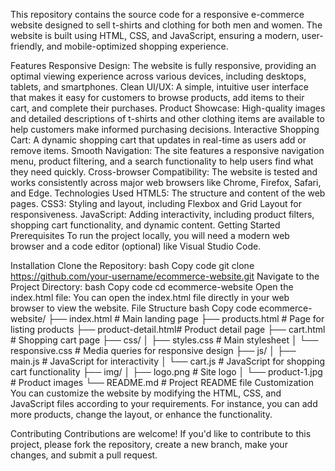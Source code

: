 This repository contains the source code for a responsive e-commerce website designed to sell t-shirts and clothing for both men and women. The website is built using HTML, CSS, and JavaScript, ensuring a modern, user-friendly, and mobile-optimized shopping experience.

Features
Responsive Design: The website is fully responsive, providing an optimal viewing experience across various devices, including desktops, tablets, and smartphones.
Clean UI/UX: A simple, intuitive user interface that makes it easy for customers to browse products, add items to their cart, and complete their purchases.
Product Showcase: High-quality images and detailed descriptions of t-shirts and other clothing items are available to help customers make informed purchasing decisions.
Interactive Shopping Cart: A dynamic shopping cart that updates in real-time as users add or remove items.
Smooth Navigation: The site features a responsive navigation menu, product filtering, and a search functionality to help users find what they need quickly.
Cross-browser Compatibility: The website is tested and works consistently across major web browsers like Chrome, Firefox, Safari, and Edge.
Technologies Used
HTML5: The structure and content of the web pages.
CSS3: Styling and layout, including Flexbox and Grid Layout for responsiveness.
JavaScript: Adding interactivity, including product filters, shopping cart functionality, and dynamic content.
Getting Started
Prerequisites
To run the project locally, you will need a modern web browser and a code editor (optional) like Visual Studio Code.

Installation
Clone the Repository:
bash
Copy code
git clone https://github.com/your-username/ecommerce-website.git
Navigate to the Project Directory:
bash
Copy code
cd ecommerce-website
Open the index.html file:
You can open the index.html file directly in your web browser to view the website.
File Structure
bash
Copy code
ecommerce-website/
├── index.html         # Main landing page
├── products.html      # Page for listing products
├── product-detail.html# Product detail page
├── cart.html          # Shopping cart page
├── css/
│   ├── styles.css     # Main stylesheet
│   └── responsive.css # Media queries for responsive design
├── js/
│   ├── main.js        # JavaScript for interactivity
│   └── cart.js        # JavaScript for shopping cart functionality
├── img/
│   ├── logo.png       # Site logo
│   └── product-1.jpg  # Product images
└── README.md          # Project README file
Customization
You can customize the website by modifying the HTML, CSS, and JavaScript files according to your requirements. For instance, you can add more products, change the layout, or enhance the functionality.

Contributing
Contributions are welcome! If you'd like to contribute to this project, please fork the repository, create a new branch, make your changes, and submit a pull request.
